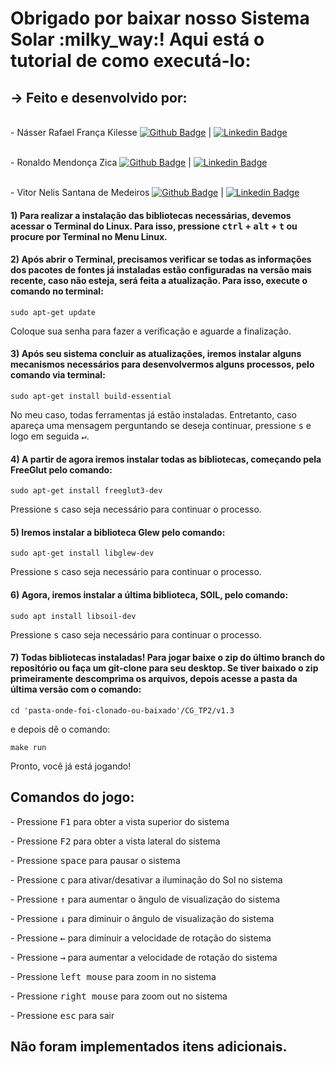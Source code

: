 <h1>Obrigado por baixar nosso Sistema Solar :milky_way:! Aqui está o tutorial de como executá-lo:</h1>

<h2>→ Feito e desenvolvido por:</h2> 
  
  <br/> - Násser Rafael França Kilesse
  [![Github Badge](https://img.shields.io/badge/-NásserRafael-black?style=flat-square&logo=Github&logoColor=white&link=https://www.github.com/nasserrafaelfk/)](https://www.github.com/nasserrafaelfk/) | 
  [![Linkedin Badge](https://img.shields.io/badge/-NásserRafael-blue?style=flat-square&logo=Linkedin&logoColor=white&link=https://www.linkedin.com/in/nasserrafaelfk/)](https://www.linkedin.com/in/nasserrafaelfk/)
  
  <br/> - Ronaldo Mendonça Zica
  [![Github Badge](https://img.shields.io/badge/-RonaldoZica-black?style=flat-square&logo=Github&logoColor=white&link=https://www.github.com/ronaldozica/)](https://www.github.com/ronaldozica/) |
  [![Linkedin Badge](https://img.shields.io/badge/-RonaldoZica-blue?style=flat-square&logo=Linkedin&logoColor=white&link=https://www.linkedin.com/in/ronaldo-zica/)](https://www.linkedin.com/in/ronaldo-zica/)
  
  <br/> - Vitor Nelis Santana de Medeiros
  [![Github Badge](https://img.shields.io/badge/-VitorSantana-black?style=flat-square&logo=Github&logoColor=white&link=https://www.github.com/VitorrSantana/)](https://www.github.com/VitorrSantana/) | 
  [![Linkedin Badge](https://img.shields.io/badge/-VitorSantana-blue?style=flat-square&logo=Linkedin&logoColor=white&link=https://www.linkedin.com/in/vitor-santana-478b1a1a5/)](https://www.linkedin.com/in/vitor-santana-478b1a1a5/)

<h4>1) Para realizar a instalação das bibliotecas necessárias, devemos acessar o Terminal do Linux.
Para isso, pressione <kbd>ctrl</kbd> + <kbd>alt</kbd> + <kbd>t</kbd> ou procure por Terminal no Menu Linux.</h4>

<h4>2) Após abrir o Terminal, precisamos verificar se todas as informações dos pacotes
de fontes já instaladas estão configuradas na versão mais recente, caso não esteja,
será feita a atualização. Para isso, execute o comando no terminal:</h4>
<p><code>sudo apt-get update</code></p>
<p>Coloque sua senha para fazer a verificação e aguarde a finalização.</p>

<h4>3) Após seu sistema concluir as atualizações, iremos instalar alguns mecanismos
necessários para desenvolvermos alguns processos, pelo comando via terminal:</h4>
<p><code>sudo apt-get install build-essential</code></p>
<p>No meu caso, todas ferramentas já estão instaladas. Entretanto, caso apareça uma
mensagem perguntando se deseja continuar, pressione <kbd>s</kbd> e logo em seguida <kbd>↵</kbd>.</p>

<h4>4) A partir de agora iremos instalar todas as bibliotecas, começando pela FreeGlut
pelo comando:</h4>
<p><code>sudo apt-get install freeglut3-dev</code></p>
<p>Pressione <kbd>s</kbd> caso seja necessário para continuar o processo.</p>

<h4>5) Iremos instalar a biblioteca Glew pelo comando:</h4>
<p><code>sudo apt-get install libglew-dev</code></p>
<p>Pressione <kbd>s</kbd> caso seja necessário para continuar o processo.</p>

<h4>6) Agora, iremos instalar a última biblioteca, SOIL, pelo comando:</h4>
<p><code>sudo apt install libsoil-dev</code></p>
<p>Pressione <kbd>s</kbd> caso seja necessário para continuar o processo.</p>

<h4>7) Todas bibliotecas instaladas! Para jogar baixe o zip do último branch do repositório ou faça um git-clone para seu desktop.
  Se tiver baixado o zip primeiramente descomprima os arquivos, depois acesse a pasta da última versão com o comando:</h4>
<p><code>cd 'pasta-onde-foi-clonado-ou-baixado'/CG_TP2/v1.3</code></p>
<p>e depois dê o comando:</p>
<p><code>make run</code></p>
<p>Pronto, você já está jogando!</p>

<h2>Comandos do jogo:</h2>

<p> - Pressione <kbd>F1</kbd> para obter a vista superior do sistema</p>

<p> - Pressione <kbd>F2</kbd> para obter a vista lateral do sistema</p>

<p> - Pressione <kbd>space</kbd> para pausar o sistema</p>

<p> - Pressione <kbd>c</kbd> para ativar/desativar a iluminação do Sol no sistema</p>

<p> - Pressione <kbd>↑</kbd> para aumentar o ângulo de visualização do sistema</p>

<p> - Pressione <kbd>↓</kbd> para diminuir o ângulo de visualização do sistema</p>

<p> - Pressione <kbd>←</kbd> para diminuir a velocidade de rotação do sistema</p>

<p> - Pressione <kbd>→</kbd> para aumentar a velocidade de rotação do sistema</p>

<p> - Pressione <kbd>left mouse</kbd> para zoom in no sistema</p>

<p> - Pressione <kbd>right mouse</kbd> para zoom out no sistema</p>

<p> - Pressione <kbd>esc</kbd> para sair</p>

<h2>Não foram implementados itens adicionais.</h2>
